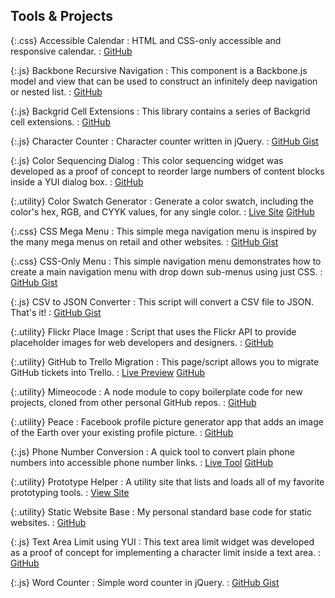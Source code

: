 <section markdown="1" class="tool-list" aria-label="Tools and Projects">

## Tools & Projects

{:.css} Accessible Calendar
: HTML and CSS-only accessible and responsive calendar.
: <a href="https://github.com/thatdevgirl/accessible-calendar" aria-label="GitHub for Accessible Calendar">GitHub</a>

{:.js} Backbone Recursive Navigation
: This component is a Backbone.js model and view that can be used to construct an infinitely deep navigation or nested list.
: <a href="https://github.com/thatdevgirl/backbone-navigation" aria-label="GitHub for Backbone Recursive Navigation">GitHub</a>

{:.js} Backgrid Cell Extensions
: This library contains a series of Backgrid cell extensions.
: <a href="https://github.com/thatdevgirl/backgrid-cell-extensions" aria-label="GitHub for Backgrid Cell Extensions">GitHub</a>

{:.js} Character Counter
: Character counter written in jQuery.
: <a href="https://gist.github.com/thatdevgirl/c4e3199869258224353a5ecaf2fee271" aria-label="GitHub Gist for Character Counter">GitHub Gist</a>

{:.js} Color Sequencing Dialog
: This color sequencing widget was developed as a proof of concept to reorder large numbers of content blocks inside a YUI dialog box.
: <a href="https://github.com/thatdevgirl/color-sequencing" aria-label="GitHub for Color Sequencing Dialog">GitHub</a>

{:.utility} Color Swatch Generator
: Generate a color swatch, including the color's hex, RGB, and CYYK values, for any single color.
: <a href="https://color.thatdevgirl.com/" aria-label="Live Site of Color Swatch Generator">Live Site</a> <a href="https://github.com/thatdevgirl/color-palette-standalone" aria-label="GitHub for Color Swatch Generator">GitHub</a>

{:.css} CSS Mega Menu
: This simple mega navigation menu is inspired by the many mega menus on retail and other websites.
: <a href="https://gist.github.com/thatdevgirl/977f9bb9282841143f88e56143803984" aria-label="GitHub Gist for CSS Mega Menu">GitHub Gist</a>

{:.css} CSS-Only Menu
: This simple navigation menu demonstrates how to create a main navigation menu with drop down sub-menus using just CSS.
: <a href="https://gist.github.com/thatdevgirl/7fa8d69705948fb0fddd55e2476d9946" aria-label="GitHub Gist for CSS-Only Menu">GitHub Gist</a>

{:.js} CSV to JSON Converter
: This script will convert a CSV file to JSON. That's it!
: <a href="https://gist.github.com/thatdevgirl/4566dac603ff9749b3b81e13b34d1eb8" aria-label="GitHub Gist for CSV to JSON Converter">GitHub Gist</a>

{:.utility} Flickr Place Image
: Script that uses the Flickr API to provide placeholder images for web developers and designers.
: <a href="https://github.com/thatdevgirl/flickr-place-image" aria-label="GitHub for Flickr Place Image">GitHub</a>

{:.utility} GitHub to Trello Migration
: This page/script allows you to migrate GitHub tickets into Trello.
: <a href="https://rawgit.com/thatdevgirl/github-to-trello/master/index.html" aria-label="Live Preview of GitHub to Trello Migration">Live Preview</a> <a href="https://github.com/thatdevgirl/github-to-trello" aria-label="GitHub for GitHub to Trello Migration">GitHub</a>

{:.utility} Mimeocode
: A node module to copy boilerplate code for new projects, cloned from other personal GitHub repos.
: <a href="https://github.com/thatdevgirl/mimeocode" aria-label="GitHub for Mimeocode">GitHub</a>

{:.utility} Peace
: Facebook profile picture generator app that adds an image of the Earth over your existing profile picture.
: <a href="https://github.com/thatdevgirl/peace" aria-label="GitHub for Peace">GitHub</a>

{:.js} Phone Number Conversion
: A quick tool to convert plain phone numbers into accessible phone number links.
: <a href="https://georgetown-university.github.io/phone-conversion/" aria-label="Live Tool for Phone Number Conversion">Live Tool</a> <a href="https://github.com/georgetown-university/phone-conversion/tree/gh-pages" aria-label="GitHub for Phone Number Conversion">GitHub</a>

{:.utility} Prototype Helper
: A utility site that lists and loads all of my favorite prototyping tools.
: <a href="https://helper.thatdevgirl.com/" aria-label="View site for Prototype Helper">View Site</a>

{:.utility} Static Website Base
: My personal standard base code for static websites.
: <a href="https://github.com/That-Dev-Girl-Boilerplates/static-website-base" aria-label="GitHub for Static Website Base">GitHub</a>

{:.js} Text Area Limit using YUI
: This text area limit widget was developed as a proof of concept for implementing a character limit inside a text area.
: <a href="https://github.com/thatdevgirl/textarea-limit" aria-label="GitHub for Text Area Limit using YUI">GitHub</a>

{:.js} Word Counter
: Simple word counter in jQuery.
: <a href="https://gist.github.com/thatdevgirl/0c77878e1a0adfbcba017efb1e6e9c2b" aria-label="GitHub Gist for Word Counter">GitHub Gist</a>

</section>
